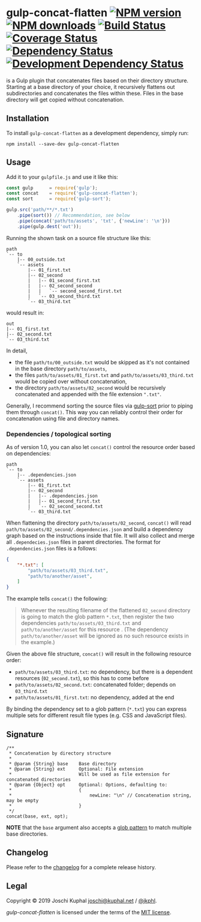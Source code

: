 # gulp-concat-flatten [![NPM version][npm-image]][npm-url] [![NPM downloads][npm-downloads]][npm-url] [![Build Status][travis-image]][travis-url]  [![Coverage Status][coveralls-image]][coveralls-url] [![Dependency Status][depstat-image]][depstat-url] [![Development Dependency Status][devdepstat-image]][devdepstat-url]

is a Gulp plugin that concatenates files based on their directory structure. Starting at a base directory of your choice, it recursively flattens out subdirectories and concatenates the files within these. Files in the base directory will get copied without concatenation. 

## Installation

To install `gulp-concat-flatten` as a development dependency, simply run:

```shell
npm install --save-dev gulp-concat-flatten
```

## Usage

Add it to your `gulpfile.js` and use it like this:

```javascript
const gulp      = require('gulp');
const concat    = require('gulp-concat-flatten');
const sort      = require('gulp-sort');

gulp.src('path/**/*.txt')
	.pipe(sort()) // Recommendation, see below
	.pipe(concat('path/to/assets', 'txt', {'newLine': '\n'}))
	.pipe(gulp.dest('out'));
```

Running the shown task on a source file structure like this:

```
path
`-- to
    |-- 00_outside.txt
    `-- assets
        |-- 01_first.txt
        |-- 02_second
        |   |-- 01_second_first.txt
        |   |-- 02_second_second
        |   |   `-- second_second_first.txt
        |   `-- 03_second_third.txt
        `-- 03_third.txt
```

would result in:

```
out
|-- 01_first.txt
|-- 02_second.txt
`-- 03_third.txt
```

In detail,

* the file `path/to/00_outside.txt` would be skipped as it's not contained in the base directory `path/to/assets`,
* the files `path/to/assets/01_first.txt` and `path/to/assets/03_third.txt` would be copied over without concatenation,
* the directory `path/to/assets/02_second` would be recursively concatenated and appended with the file extension `".txt"`.

Generally, I recommend sorting the source files via [gulp-sort](https://github.com/pgilad/gulp-sort) prior to piping them through `concat()`. This way you can reliably control their order for concatenation using file and directory names.

### Dependencies / topological sorting

As of version 1.0, you can also let `concat()` control the resource order based on dependencies: 

```
path
`-- to
    |-- .dependencies.json
    `-- assets
        |-- 01_first.txt
        |-- 02_second
        |   |-- .dependencies.json
        |   |-- 01_second_first.txt
        |   `-- 02_second_second.txt
        `-- 03_third.txt
```

When flattening the directory `path/to/assets/02_second`, `concat()` will read `path/to/assets/02_second/.dependencies.json` and build a dependency graph based on the instructions inside that file. It will also collect and merge all  `.dependecies.json` files in parent directories. The format for `.dependencies.json` files is a follows:

```json
{
    "*.txt": [
        "path/to/assets/03_third.txt",
        "path/to/another/asset",
    ]
}
```

The example tells `concat()` the following:

> Whenever the resulting filename of the flattened `02_second` directory is going to match the glob pattern `*.txt`, then register the two dependencies `path/to/assets/03_third.txt` and `path/to/another/asset` for this resource . (The dependency `path/to/another/asset`  will be ignored as no such resource exists in the example.)

Given the above file structure, `concat()` will result in the following resource order:

* `path/to/assets/03_third.txt`: no dependency, but there is a dependent resources (`02_second.txt`), so this has to come before
* `path/to/assets/02_second.txt`: concatenated folder; depends on `03_third.txt`
* `path/to/assets/01_first.txt`:  no dependency, added at the end

By binding the dependency set to a glob pattern (`*.txt`) you can express multiple sets for different result file types (e.g. CSS and JavaScript files).

## Signature

```
/**
 * Concatenation by directory structure
 *
 * @param {String} base    Base directory
 * @param {String} ext     Optional: File extension
 *                         Will be used as file extension for concatenated directories
 * @param {Object} opt     Optional: Options, defaulting to:
 *                         {
 *                             newLine: "\n" // Concatenation string, may be empty
 *                         }
 */
concat(base, ext, opt);
```

**NOTE** that the `base` argument also accepts a [glob pattern](https://github.com/isaacs/node-glob) to match multiple base directories. 

## Changelog

Please refer to the [changelog](CHANGELOG.md) for a complete release history.

## Legal

Copyright © 2019 Joschi Kuphal <joschi@kuphal.net> / [@jkphl](https://twitter.com/jkphl).

*gulp-concat-flatten* is licensed under the terms of the [MIT license](LICENSE).


[npm-url]: https://npmjs.org/package/gulp-concat-flatten
[npm-image]: https://badge.fury.io/js/gulp-concat-flatten.png
[npm-downloads]: https://img.shields.io/npm/dm/gulp-concat-flatten.svg

[travis-url]: http://travis-ci.org/jkphl/gulp-concat-flatten
[travis-image]: https://secure.travis-ci.org/jkphl/gulp-concat-flatten.png

[coveralls-url]: https://coveralls.io/r/jkphl/gulp-concat-flatten
[coveralls-image]: https://img.shields.io/coveralls/jkphl/gulp-concat-flatten.svg

[depstat-url]: https://david-dm.org/jkphl/gulp-concat-flatten
[depstat-image]: https://david-dm.org/jkphl/gulp-concat-flatten/status.svg
[devdepstat-url]: https://david-dm.org/jkphl/gulp-concat-flatten?type=dev
[devdepstat-image]: https://david-dm.org/jkphl/gulp-concat-flatten/dev-status.svg
